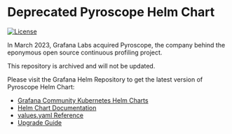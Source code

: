 # Deprecated Pyroscope Helm Chart

[![License](https://img.shields.io/badge/License-Apache%202.0-blue.svg)](https://opensource.org/licenses/Apache-2.0)

In March 2023, Grafana Labs acquired Pyroscope, the company behind the eponymous open source continuous profiling project. 

This repository is archived and will not be updated.

Please visit the Grafana Helm Repository to get the latest version of Pyroscope Helm Chart:
* [Grafana Community Kubernetes Helm Charts](https://github.com/grafana/helm-charts)
* [Helm Chart Documentation](https://grafana.com/docs/pyroscope/latest/deploy-kubernetes/helm/)
* [values.yaml Reference](https://github.com/grafana/pyroscope/tree/next/operations/pyroscope/helm/pyroscope)
* [Upgrade Guide](https://grafana.com/docs/pyroscope/latest/upgrade-guide/)

